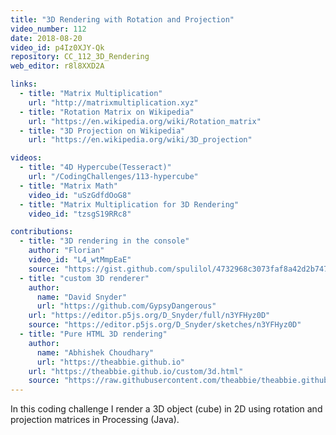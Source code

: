 ```yaml
---
title: "3D Rendering with Rotation and Projection"
video_number: 112
date: 2018-08-20
video_id: p4Iz0XJY-Qk
repository: CC_112_3D_Rendering
web_editor: r8l8XXD2A

links:
  - title: "Matrix Multiplication"
    url: "http://matrixmultiplication.xyz"
  - title: "Rotation Matrix on Wikipedia"
    url: "https://en.wikipedia.org/wiki/Rotation_matrix"
  - title: "3D Projection on Wikipedia"
    url: "https://en.wikipedia.org/wiki/3D_projection"

videos:
  - title: "4D Hypercube(Tesseract)"
    url: "/CodingChallenges/113-hypercube"
  - title: "Matrix Math"
    video_id: "uSzGdfdOoG8"
  - title: "Matrix Multiplication for 3D Rendering"
    video_id: "tzsgS19RRc8"

contributions:
  - title: "3D rendering in the console"
    author: "Florian"
    video_id: "L4_wtMmpEaE"
    source: "https://gist.github.com/spulilol/4732968c3073faf8a42d2b7477caf929"
  - title: "custom 3D renderer"
    author:
      name: "David Snyder"
      url: "https://github.com/GypsyDangerous"
    url: "https://editor.p5js.org/D_Snyder/full/n3YFHyz0D"
    source: "https://editor.p5js.org/D_Snyder/sketches/n3YFHyz0D"
  - title: "Pure HTML 3D rendering"
    author:
      name: "Abhishek Choudhary"
      url: "https://theabbie.github.io"
    url: "https://theabbie.github.io/custom/3d.html"
    source: "https://raw.githubusercontent.com/theabbie/theabbie.github.io/master/custom/3d.html"
---
```


In this coding challenge I render a 3D object (cube) in 2D using rotation and projection matrices in Processing (Java).
